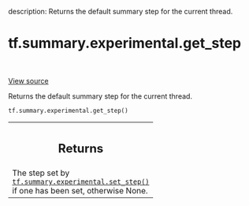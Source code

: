 description: Returns the default summary step for the current thread.

<div itemscope itemtype="http://developers.google.com/ReferenceObject">
<meta itemprop="name" content="tf.summary.experimental.get_step" />
<meta itemprop="path" content="Stable" />
</div>

# tf.summary.experimental.get_step

<!-- Insert buttons and diff -->

<table class="tfo-notebook-buttons tfo-api nocontent" align="left">

</table>

<a target="_blank" href="/code/stable/tensorflow/python/ops/summary_ops_v2.py">View source</a>



Returns the default summary step for the current thread.

<pre class="devsite-click-to-copy prettyprint lang-py tfo-signature-link">
<code>tf.summary.experimental.get_step()
</code></pre>



<!-- Placeholder for "Used in" -->


<!-- Tabular view -->
 <table class="responsive fixed orange">
<colgroup><col width="214px"><col></colgroup>
<tr><th colspan="2"><h2 class="add-link">Returns</h2></th></tr>
<tr class="alt">
<td colspan="2">
The step set by <a href="../../../tf/summary/experimental/set_step.md"><code>tf.summary.experimental.set_step()</code></a> if one has been set,
otherwise None.
</td>
</tr>

</table>

